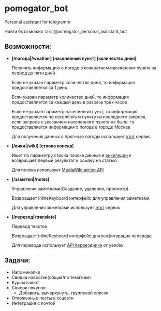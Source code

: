 # pomogator_bot
Personal assistant for telegramm

Найти бота можно так: @pomogator_personal_assistant_bot

## Возможности:
* **[/погода|/weather] [населенный пункт] [количество дней]**
            
    Получить информацию о погоде в конкретном населённом пункте за период до пяти дней
    
    Если не указан параметр количество дней, то информация предоставляется за 1 день
    
    Если указан параметр количество дней, то информация предоставляется за каждый день в разрезе трёх часов 
    
    Если не указан параметр населенный пункт, то информация предоставляется по населённым пункту из последнего запроса, если запроса с указанием населенного пункта не было, то предоставляется информация о погоде в городе Москва

    Для получения данных о прогнозе погоды использует [этот](https://github.com/Dakhnovskiy/weather_forecast_service) сервис


* **[/вики|/wiki] [строка поиска]**

    Ищет по параметру строка поиска данные в [википедии](https://ru.wikipedia.org/wiki/%D0%97%D0%B0%D0%B3%D0%BB%D0%B0%D0%B2%D0%BD%D0%B0%D1%8F_%D1%81%D1%82%D1%80%D0%B0%D0%BD%D0%B8%D1%86%D0%B0) и возвращает первый результат и ссылку на статью

    Для поиска использует [MediaWiki action API](https://www.mediawiki.org/wiki/API:Main_page/ru)


* **[/заметки|/notes]**
            
    Управление заметками(Создание, удаление, просмотр). 
    
    Возвращает InlineKeyboard интерфейс для управления заметками   

    Для управления зяметками использует [этот](https://github.com/Dakhnovskiy/notes_service) сервис


* **[/перевод|/translate]**
            
    Перевод текстов 
    
    Возвращает InlineKeyboard интерфейс для конфигурации перевода

    Для перевода использует [API переводчика](https://tech.yandex.ru/translate/) от yandex



## Задачи:

* Напоминалки
* Сводка новостей(общие/по тематике)
* Курсы валют
* Список покупок:
    * Добавить, вычеркунуть, групповой список
* Отложенные посты в соцсети
* Интеграция с почтой

